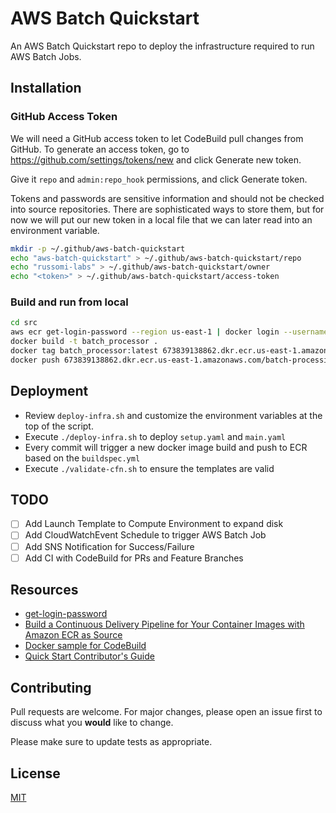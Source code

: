 # AWS Batch Quickstart

An AWS Batch Quickstart repo to deploy the infrastructure required to run AWS Batch Jobs.

## Installation

### GitHub Access Token

We will need a GitHub access token to let CodeBuild pull changes from GitHub. To generate an access token, go to <https://github.com/settings/tokens/new> and click Generate new token.

Give it `repo` and `admin:repo_hook` permissions, and click Generate token.

Tokens and passwords are sensitive information and should not be checked into source repositories. There are sophisticated ways to store them, but for now we will put our new token in a local file that we can later read into an environment variable.

``` BASH
mkdir -p ~/.github/aws-batch-quickstart
echo "aws-batch-quickstart" > ~/.github/aws-batch-quickstart/repo
echo "russomi-labs" > ~/.github/aws-batch-quickstart/owner
echo "<token>" > ~/.github/aws-batch-quickstart/access-token
```

### Build and run from local

``` BASH
cd src
aws ecr get-login-password --region us-east-1 | docker login --username AWS --password-stdin 673839138862.dkr.ecr.us-east-1.amazonaws.com
docker build -t batch_processor .
docker tag batch_processor:latest 673839138862.dkr.ecr.us-east-1.amazonaws.com/batch-processing-job-repository:latest
docker push 673839138862.dkr.ecr.us-east-1.amazonaws.com/batch-processing-job-repository:latest
```

## Deployment

- Review `deploy-infra.sh` and customize the environment variables at the top of
  the script.
- Execute `./deploy-infra.sh` to deploy `setup.yaml` and `main.yaml`
- Every commit will trigger a new docker image build and push to ECR based on the `buildspec.yml`
- Execute `./validate-cfn.sh` to ensure the templates are valid

## TODO

- [ ] Add Launch Template to Compute Environment to expand disk
- [ ] Add CloudWatchEvent Schedule to trigger AWS Batch Job
- [ ] Add SNS Notification for Success/Failure
- [ ] Add CI with CodeBuild for PRs and Feature Branches

## Resources

- [get-login-password](https://awscli.amazonaws.com/v2/documentation/api/latest/reference/ecr/get-login-password.html)
- [Build a Continuous Delivery Pipeline for Your Container Images with Amazon ECR as Source](https://aws.amazon.com/blogs/devops/build-a-continuous-delivery-pipeline-for-your-container-images-with-amazon-ecr-as-source/)
- [Docker sample for CodeBuild](https://docs.aws.amazon.com/codebuild/latest/userguide/sample-docker.html)
- [Quick Start Contributor's Guide](https://aws-quickstart.github.io/index.html)

## Contributing

Pull requests are welcome. For major changes, please open an issue first to discuss what you **would** like to change.

Please make sure to update tests as appropriate.

## License

[MIT](https://choosealicense.com/licenses/mit/)
